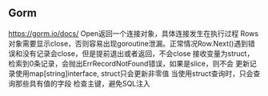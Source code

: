 ## Gorm
 https://gorm.io/docs/
Open返回一个连接对象，具体连接发生在执行过程
Rows对象需要显示close，否则容易出现goroutine泄漏。正常情况Row.Next()遇到错误和没有记录会close，但是提前退出或者返回，不会close
接收变量为struct，检索到0条记录，会抛出ErrRecordNotFound错误，如果是slice，则不会
更新记录使用map[string]interface, struct只会更新非零值
当使用struct查询时，只会查询那些具有值的字段
检查主键，避免SQL注入
